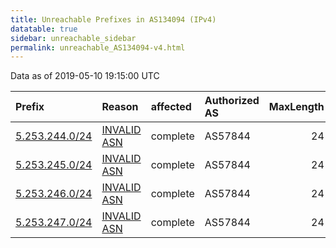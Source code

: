 ```yaml
---
title: Unreachable Prefixes in AS134094 (IPv4)
datatable: true
sidebar: unreachable_sidebar
permalink: unreachable_AS134094-v4.html
---
```


Data as of 2019-05-10 19:15:00 UTC


<div class="datatable-begin"></div>

| Prefix                                                 | Reason                                                                                                 | affected   | Authorized AS   |   MaxLength | Anchor                                         |   unreachable /24s |
|:-------------------------------------------------------|:-------------------------------------------------------------------------------------------------------|:-----------|:----------------|------------:|:-----------------------------------------------|-------------------:|
| [5.253.244.0/24](https://stat.ripe.net/5.253.244.0/24) | [INVALID ASN](https://rpki-validator.ripe.net/announcement-preview?asn=AS134094&prefix=5.253.244.0/24) | complete   | AS57844         |          24 | [RIPE](unreachable_RIPE_NCC_RPKI_Root-v4.html) |                  1 |
| [5.253.245.0/24](https://stat.ripe.net/5.253.245.0/24) | [INVALID ASN](https://rpki-validator.ripe.net/announcement-preview?asn=AS134094&prefix=5.253.245.0/24) | complete   | AS57844         |          24 | [RIPE](unreachable_RIPE_NCC_RPKI_Root-v4.html) |                  1 |
| [5.253.246.0/24](https://stat.ripe.net/5.253.246.0/24) | [INVALID ASN](https://rpki-validator.ripe.net/announcement-preview?asn=AS134094&prefix=5.253.246.0/24) | complete   | AS57844         |          24 | [RIPE](unreachable_RIPE_NCC_RPKI_Root-v4.html) |                  1 |
| [5.253.247.0/24](https://stat.ripe.net/5.253.247.0/24) | [INVALID ASN](https://rpki-validator.ripe.net/announcement-preview?asn=AS134094&prefix=5.253.247.0/24) | complete   | AS57844         |          24 | [RIPE](unreachable_RIPE_NCC_RPKI_Root-v4.html) |                  1 |

<div class="datatable-end"></div>